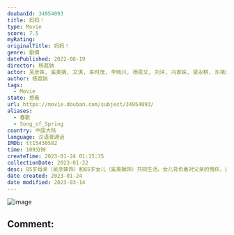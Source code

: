 ```yaml
---
doubanId: 34954093
title: 妈妈！
type: Movie
score: 7.5
myRating: 
originalTitle: 妈妈！
genre: 剧情
datePublished: 2022-08-19
director: 杨荔钠
actor: 吴彦姝, 奚美娟, 文淇, 朱时茂, 李晓川, 杨恩又, 刘洋, 冯家妹, 梁永棋, 东靖川, 任洛敏, 徐艺瑄
author: 杨荔钠
tags:
  - Movie
state: 想看
url: https://movie.douban.com/subject/34954093/
aliases:
  - 春歌
  - Song_of_Spring
country: 中国大陆
language: 汉语普通话
IMDb: tt15430582
time: 109分钟
createTime: 2023-01-24 01:15:35
collectionDate: 2023-01-22
desc: 85岁母亲（吴彦姝饰）和65岁女儿（奚美娟饰）共同生活。女儿背负着对父亲的愧疚，过着清教徒般的生活，阿尔茨海默病让她变成了另外一个人，年迈的母亲需要付出顽强的生命力照顾女儿。两个生命在进程中彼此成...
date created: 2023-01-24
date modified: 2023-03-14
---
```


![image](p2879572001.jpg)

Comment:
---
